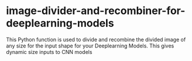 # image-divider-and-recombiner-for-deeplearning-models
This Python function is used to divide and recombine the divided image of any size for the input shape for your Deeplearning Models. This gives dynamic size inputs to CNN models

